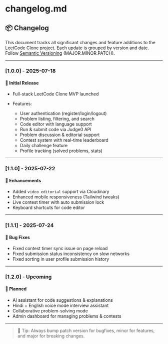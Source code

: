 # changelog.md

## 📦 Changelog

This document tracks all significant changes and feature additions to the LeetCode Clone project.
Each update is grouped by version and date. Follow [Semantic Versioning](https://semver.org/) (MAJOR.MINOR.PATCH).

---

### \[1.0.0] - 2025-07-18

#### 🎉 Initial Release

* Full-stack LeetCode Clone MVP launched
* Features:

  * User authentication (register/login/logout)
  * Problem listing, filtering, and search
  * Code editor with language support
  * Run & submit code via Judge0 API
  * Problem discussion & editorial support
  * Contest system with real-time leaderboard
  * Daily challenge feature
  * Profile tracking (solved problems, stats)

---

### \[1.1.0] - 2025-07-22

#### 🚀 Enhancements

* Added `video editorial` support via Cloudinary
* Enhanced mobile responsiveness (Tailwind tweaks)
* Live contest timer with auto submission lock
* Keyboard shortcuts for code editor

---

### \[1.1.1] - 2025-07-24

#### 🐛 Bug Fixes

* Fixed contest timer sync issue on page reload
* Fixed submission status inconsistency on slow networks
* Fixed sorting in user profile submission history

---

### \[1.2.0] - Upcoming

#### 🧠 Planned

* AI assistant for code suggestions & explanations
* Hindi + English voice mode interview assistant
* Collaborative problem-solving mode
* Admin dashboard for managing problems & contests

---

> 📌 Tip: Always bump patch version for bugfixes, minor for features, and major for breaking changes.
